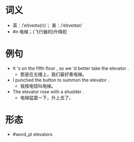 # 词义
- 英：/ˈelɪveɪtə(r)/； 美：/ˈelɪveɪtər/
- #n 电梯；(飞行器的)升降舵
# 例句
- It 's on the fifth floor , so we 'd better take the elevator .
	- 那是在五楼上，我们最好乘电梯。
- I punched the button to summon the elevator .
	- 我按电钮叫电梯。
- The elevator rose with a shudder .
	- 电梯猛震一下，升上去了。
# 形态
- #word_pl elevators
